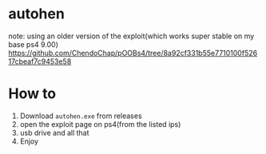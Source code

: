 # autohen
note:
using an older version of the exploit(which works super stable on my base ps4 9.00)
https://github.com/ChendoChap/pOOBs4/tree/8a92cf331b55e7710100f52617cbeaf7c9453e58

# How to
1. Download `autohen.exe` from releases
2. open the exploit page on ps4(from the listed ips)
3. usb drive and all that
4. Enjoy